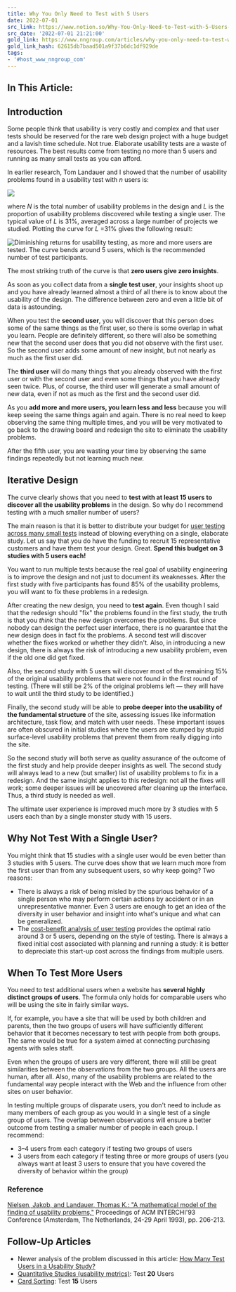 ```yaml
---
title: Why You Only Need to Test with 5 Users
date: 2022-07-01
src_link: https://www.notion.so/Why-You-Only-Need-to-Test-with-5-Users-dddd357de6244e9883b1c7258c4e8e7a
src_date: '2022-07-01 21:21:00'
gold_link: https://www.nngroup.com/articles/why-you-only-need-to-test-with-5-users/
gold_link_hash: 62615db7baad501a9f37b6dc1df929de
tags:
- '#host_www_nngroup_com'
---
```



In This Article:
----------------


Introduction
------------


Some people think that usability is very costly and complex and that user tests should be reserved for the rare web design project with a huge budget and a lavish time schedule. Not true. Elaborate usability tests are a waste of resources. The best results come from testing no more than 5 users and running as many small tests as you can afford.


In earlier research, Tom Landauer and I showed that the number of usability problems found in a usability test with  *n*  users is:


![](https://media.nngroup.com/media/editor/2022/09/02/number-of-usability-problems.png)


where  *N*  is the total number of usability problems in the design and  *L*  is the proportion of usability problems discovered while testing a single user. The typical value of  *L*  is 31%, averaged across a large number of projects we studied. Plotting the curve for  *L*  =31% gives the following result:


![](https://media.nngroup.com/media/editor/2023/08/07/why-you-only-need-to-test-5-users-1.jpg "Diminishing returns for usability testing, as more and more users are tested. The curve bends around 5 users, which is the recommended number of test participants.")


The most striking truth of the curve is that  **zero users give zero insights**.


As soon as you collect data from a  **single test user**, your insights shoot up and you have already learned almost a third of all there is to know about the usability of the design. The difference between zero and even a little bit of data is astounding.


When you test the  **second user**, you will discover that this person does some of the same things as the first user, so there is some overlap in what you learn. People are definitely different, so there will also be something new that the second user does that you did not observe with the first user. So the second user adds some amount of new insight, but not nearly as much as the first user did.


The  **third user**  will do many things that you already observed with the first user or with the second user and even some things that you have already seen twice. Plus, of course, the third user will generate a small amount of new data, even if not as much as the first and the second user did.


As you  **add more and more users, you learn less and less**  because you will keep seeing the same things again and again. There is no real need to keep observing the same thing multiple times, and you will be very motivated to go back to the drawing board and redesign the site to eliminate the usability problems.


After the fifth user, you are wasting your time by observing the same findings repeatedly but not learning much new.


Iterative Design
----------------


The curve clearly shows that you need to  **test with at least 15 users to discover all the usability problems**  in the design. So why do I recommend testing with a much smaller number of users?


The main reason is that it is better to distribute your budget for  [user testing across many small tests](/articles/parallel-and-iterative-design/ "Alertbox: Parallel & Iterative Design + Competitive Testing = High Usability") instead of blowing everything on a single, elaborate study. Let us say that you do have the funding to recruit 15 representative customers and have them test your design. Great.  **Spend this budget on 3 studies with 5 users each!**


You want to run multiple tests because the real goal of usability engineering is to improve the design and not just to document its weaknesses. After the first study with five participants has found 85% of the usability problems, you will want to fix these problems in a redesign.


After creating the new design, you need to  **test again**. Even though I said that the redesign should "fix" the problems found in the first study, the truth is that you  *think*  that the new design overcomes the problems. But since nobody can design the perfect user interface, there is no guarantee that the new design does in fact fix the problems. A second test will discover whether the fixes worked or whether they didn't. Also, in introducing a new design, there is always the risk of introducing a new usability problem, even if the old one did get fixed.


Also, the second study with 5 users will discover most of the remaining 15% of the original usability problems that were not found in the first round of testing. (There will still be 2% of the original problems left — they will have to wait until the third study to be identified.)


Finally, the second study will be able to  **probe deeper into the usability of the fundamental structure**  of the site, assessing issues like information architecture, task flow, and match with user needs. These important issues are often obscured in initial studies where the users are stumped by stupid surface-level usability problems that prevent them from really digging into the site.


So the second study will both serve as quality assurance of the outcome of the first study and help provide deeper insights as well. The second study will always lead to a new (but smaller) list of usability problems to fix in a redesign. And the same insight applies to this redesign: not all the fixes will work; some deeper issues will be uncovered after cleaning up the interface. Thus, a third study is needed as well.


The ultimate user experience is improved much more by 3 studies with 5 users each than by a single monster study with 15 users.


Why Not Test With a Single User?
--------------------------------


You might think that 15 studies with a single user would be even better than 3 studies with 5 users. The curve does show that we learn much more from the first user than from any subsequent users, so why keep going? Two reasons:


* There is always a risk of being misled by the spurious behavior of a single person who may perform certain actions by accident or in an unrepresentative manner. Even 3 users are enough to get an idea of the diversity in user behavior and insight into what's unique and what can be generalized.
* The  [cost-benefit analysis of user testing](/articles/guerrilla-hci/ "Jakob Nielsen paper: 'Guerrilla HCI: Using Discount Usability Engineering to Penetrate the Intimidation Barrier'") provides the optimal ratio around 3 or 5 users, depending on the style of testing. There is always a fixed initial cost associated with planning and running a study: it is better to depreciate this start-up cost across the findings from multiple users.


When To Test More Users
-----------------------


You need to test additional users when a website has  **several highly distinct groups of users**. The formula only holds for comparable users who will be using the site in fairly similar ways.


If, for example, you have a site that will be used by both children and parents, then the two groups of users will have sufficiently different behavior that it becomes necessary to test with people from both groups. The same would be true for a system aimed at connecting purchasing agents with sales staff.


Even when the groups of users are very different, there will still be great similarities between the observations from the two groups. All the users are human, after all. Also, many of the usability problems are related to the fundamental way people interact with the Web and the influence from other sites on user behavior.


In testing multiple groups of disparate users, you don't need to include as many members of each group as you would in a single test of a single group of users. The overlap between observations will ensure a better outcome from testing a smaller number of people in each group. I recommend:


* 3–4 users from each category if testing two groups of users
* 3 users from each category if testing three or more groups of users (you always want at least 3 users to ensure that you have covered the diversity of behavior within the group)


### Reference


[Nielsen, Jakob, and Landauer, Thomas K.: "A mathematical model of the finding of usability problems,"](https://dl.acm.org/citation.cfm?id=169166)  Proceedings of ACM INTERCHI'93 Conference  (Amsterdam, The Netherlands, 24-29 April 1993), pp. 206-213.


Follow-Up Articles
------------------


* Newer analysis of the problem discussed in this article:  [How Many Test Users in a Usability Study?](https://www.nngroup.com/articles/how-many-test-users/)
* [Quantitative Studies (usability metrics)](https://www.nngroup.com/articles/quantitative-studies-how-many-users/): Test  **20**  Users
* [Card Sorting](https://www.nngroup.com/articles/card-sorting-how-many-users-to-test/): Test  **15**  Users